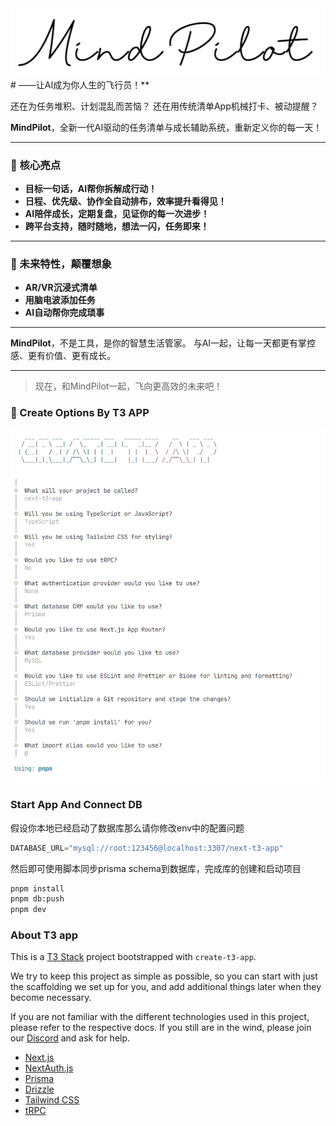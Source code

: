 <img src="./public/images/logo.png" />
# ——让AI成为你人生的飞行员！**

还在为任务堆积、计划混乱而苦恼？
还在用传统清单App机械打卡、被动提醒？

**MindPilot**，全新一代AI驱动的任务清单与成长辅助系统，重新定义你的每一天！

---

### 🌟 核心亮点

- **目标一句话，AI帮你拆解成行动！**
- **日程、优先级、协作全自动排布，效率提升看得见！**
- **AI陪伴成长，定期复盘，见证你的每一次进步！**
- **跨平台支持，随时随地，想法一闪，任务即来！**

---

### 🧠 未来特性，颠覆想象

- **AR/VR沉浸式清单**
- **用脑电波添加任务**
- **AI自动帮你完成琐事**

---

**MindPilot**，不是工具，是你的智慧生活管家。
与AI一起，让每一天都更有掌控感、更有价值、更有成长。

---

> 现在，和MindPilot一起，飞向更高效的未来吧！

### 🔧 Create Options By T3 APP

<img src="./public/images/create-options.png" />


### Start App And Connect DB
假设你本地已经启动了数据库那么请你修改env中的配置问题
```typescript
DATABASE_URL="mysql://root:123456@localhost:3307/next-t3-app"
```
然后即可使用脚本同步prisma schema到数据库，完成库的创建和启动项目
```bash
pnpm install
pnpm db:push
pnpm dev
```



### About T3 app

This is a [T3 Stack](https://create.t3.gg/) project bootstrapped with `create-t3-app`.

We try to keep this project as simple as possible, so you can start with just the scaffolding we set up for you, and add additional things later when they become necessary.

If you are not familiar with the different technologies used in this project, please refer to the respective docs. If you still are in the wind, please join our [Discord](https://t3.gg/discord) and ask for help.

- [Next.js](https://nextjs.org)
- [NextAuth.js](https://next-auth.js.org)
- [Prisma](https://prisma.io)
- [Drizzle](https://orm.drizzle.team)
- [Tailwind CSS](https://tailwindcss.com)
- [tRPC](https://trpc.io)
